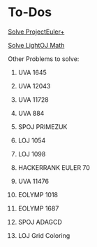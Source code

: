 # To-Dos

[Solve ProjectEuler+](https://www.hackerrank.com/contests/projecteuler/challenges)

[Solve LightOJ Math](https://lightoj.com/problems/category/math)

Other Problems to solve:

1) UVA 1645

2) UVA 12043

3) UVA 11728

4) UVA 884

5) SPOJ PRIMEZUK

6) LOJ 1054

7) LOJ 1098

8) HACKERRANK EULER 70

9) UVA 11476

10) EOLYMP 1018

11) EOLYMP 1687

12) SPOJ ADAGCD

13) LOJ Grid Coloring
